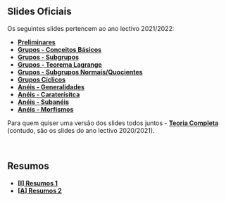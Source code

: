 ## Slides Oficiais
Os seguintes slides pertencem ao ano lectivo 2021/2022:

* [**Preliminares**](preliminares_[2122].pdf)
* [**Grupos - Conceitos Básicos**](grupos1_[2122].pdf)
* [**Grupos - Subgrupos**](grupos2_[2122].pdf)
* [**Grupos - Teorema Lagrange**](grupos3_[2122].pdf)
* [**Grupos - Subgrupos Normais/Quocientes**](grupos4_[2122].pdf)
* [**Grupos Cíclicos**](grupos5_[2122].pdf)
* [**Anéis - Generalidades**](aneis1_[2122].pdf)
* [**Anéis - Caraterísitca**](aneis2_[2122].pdf)
* [**Anéis - Subanéis**](aneis3_[2122].pdf)
* [**Anéis - Morfismos**](aneis4_[2122].pdf)

Para quem quiser uma versão dos slides todos juntos - [**Teoria Completa**](Teoria_completa.pdf) (contudo, são os slides do ano lectivo 2020/2021).

<br>

## Resumos
* [**[I] Resumos 1**](Álgebra-Resumos.pdf)
* [**[A] Resumos 2**](Alg.pdf)
